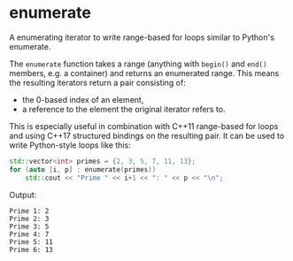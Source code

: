 # enumerate
A enumerating iterator to write range-based for loops similar to Python's enumerate.

The `enumerate` function takes a range (anything with `begin()` and `end()` members,
e.g. a container) and returns an enumerated range. This means the resulting iterators
return a pair consisting of:
- the 0-based index of an element,
- a reference to the element the original iterator refers to.

This is especially useful in combination with C++11 range-based for loops and using
C++17 structured bindings on the resulting pair. It can be used to write Python-style
loops like this:
```cpp
std::vector<int> primes = {2, 3, 5, 7, 11, 13};
for (auto [i, p] : enumerate(primes))
    std::cout << "Prime " << i+1 << ": " << p << "\n";
```
Output:
```
Prime 1: 2
Prime 2: 3
Prime 3: 5
Prime 4: 7
Prime 5: 11
Prime 6: 13
```
